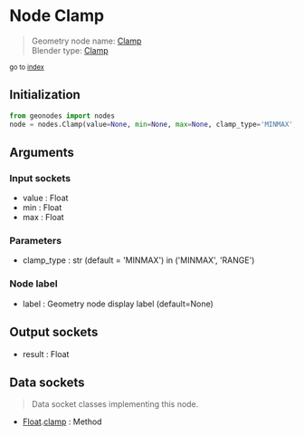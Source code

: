 
# Node Clamp

> Geometry node name: [Clamp](https://docs.blender.org/manual/en/latest/modeling/geometry_nodes/utilities/clamp.html)<br>
  Blender type: [Clamp](https://docs.blender.org/api/current/bpy.types.ShaderNodeClamp.html)
  
<sub>go to [index](/docs/index.md)</sub>

Initialization
--------------
```python
from geonodes import nodes
node = nodes.Clamp(value=None, min=None, max=None, clamp_type='MINMAX', label=None)
```



## Arguments


### Input sockets

- value : Float
- min : Float
- max : Float

### Parameters

- clamp_type : str (default = 'MINMAX') in ('MINMAX', 'RANGE')

### Node label

- label : Geometry node display label (default=None)

## Output sockets

- result : Float

## Data sockets

> Data socket classes implementing this node.
  
  
- [Float](/docs/sockets/Float.md).[clamp](/docs/sockets/Float.md#clamp) : Method
  
